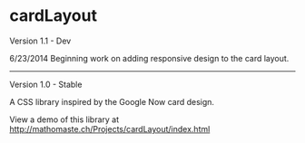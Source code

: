 cardLayout
==========

Version 1.1 - Dev

6/23/2014 
Beginning work on adding responsive design to the card layout.


-----
Version 1.0 - Stable

A CSS library inspired by the Google Now card design.

View a demo of this library at http://mathomaste.ch/Projects/cardLayout/index.html
